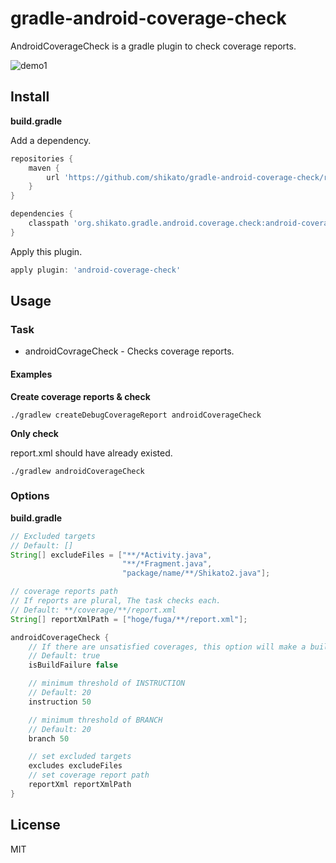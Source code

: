 # gradle-android-coverage-check

AndroidCoverageCheck is a gradle plugin to check coverage reports.  

![demo1](https://qiita-image-store.s3.amazonaws.com/0/47437/27441815-8d99-66cd-c214-02ff383c1ce8.png)
 
## Install
**build.gradle**  

Add a dependency.
```groovy
repositories {
    maven {
        url 'https://github.com/shikato/gradle-android-coverage-check/raw/master/repository'
    }
}

dependencies {
    classpath 'org.shikato.gradle.android.coverage.check:android-coverage-check:0.0.2'
}
```
Apply this plugin.
```groovy
apply plugin: 'android-coverage-check'
```

## Usage

### Task
* androidCovrageCheck - Checks coverage reports.  

#### Examples
**Create coverage reports & check**
```
./gradlew createDebugCoverageReport androidCoverageCheck  
```

**Only check**  

report.xml should have already existed.
```
./gradlew androidCoverageCheck  
```

### Options
**build.gradle**

```groovy
// Excluded targets
// Default: []
String[] excludeFiles = ["**/*Activity.java",
                         "**/*Fragment.java",
                         "package/name/**/Shikato2.java"];

// coverage reports path
// If reports are plural, The task checks each.
// Default: **/coverage/**/report.xml
String[] reportXmlPath = ["hoge/fuga/**/report.xml"];

androidCoverageCheck {
    // If there are unsatisfied coverages, this option will make a build failure.
    // Default: true
    isBuildFailure false

    // minimum threshold of INSTRUCTION
    // Default: 20
    instruction 50

    // minimum threshold of BRANCH
    // Default: 20
    branch 50

    // set excluded targets
    excludes excludeFiles
    // set coverage report path
    reportXml reportXmlPath
}

```

## License
MIT
